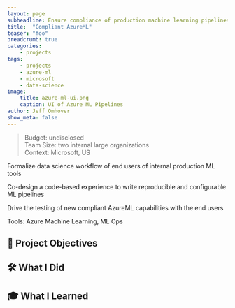 ```yaml
---
layout: page
subheadline: Ensure compliance of production machine learning pipelines
title:  "Compliant AzureML"
teaser: "foo"
breadcrumb: true
categories:
    - projects
tags:
    - projects
    - azure-ml
    - microsoft
    - data-science
image:
    title: azure-ml-ui.png
    caption: UI of Azure ML Pipelines
author: Jeff Omhover
show_meta: false
---
```


> Budget: undisclosed  
> Team Size: two internal large organizations  
> Context: Microsoft, US

Formalize data science workflow of end users of internal production ML tools 

Co-design a code-based experience to write reproducible and configurable ML pipelines 

Drive the testing of new compliant AzureML capabilities with the end users 

Tools: Azure Machine Learning, ML Ops 
## 🚀 Project Objectives

## 🛠️ What I Did


## 🎓 What I Learned

